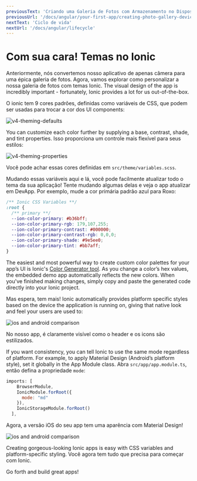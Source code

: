 ```yaml
---
previousText: 'Criando uma Galeria de Fotos com Armazenamento no Dispositivo'
previousUrl: '/docs/angular/your-first-app/creating-photo-gallery-device-storage'
nextText: 'Ciclo de vida'
nextUrl: '/docs/angular/lifecycle'
---
```


# Com sua cara! Temas no Ionic

Anteriormente, nós convertemos nosso aplicativo de apenas câmera para uma épica galeria de fotos. Agora, vamos explorar como personalizar a nossa galeria de fotos com temas Ionic. The visual design of the app is incredibly important - fortunately, Ionic provides a lot for us out-of-the-box.

O ionic tem 9 cores padrões, definidas como variáveis de CSS, que podem ser usadas para trocar a cor dos UI components:

![v4-theming-defaults](/docs/v4/assets/img/guides/first-app-v4/theming-defaults.png)

You can customize each color further by supplying a base, contrast, shade, and tint properties. Isso proporciona um controle mais flexível para seus estilos:

![v4-theming-properties](/docs/v4/assets/img/guides/first-app-v4/theming-properties.png)

Você pode achar essas cores definidas em `src/theme/variables.scss`.

Mudando essas variáveis aqui e lá, você pode facilmente atualizar todo o tema da sua aplicação! Tente mudando algumas delas e veja o app atualizar em DevApp. Por exemplo, mude a cor primária padrão azul para Roxo:

```css
/** Ionic CSS Variables **/
:root {
  /** primary **/
  --ion-color-primary: #b36bff;
  --ion-color-primary-rgb: 179,107,255;
  --ion-color-primary-contrast: #000000;
  --ion-color-primary-contrast-rgb: 0,0,0;
  --ion-color-primary-shade: #9e5ee0;
  --ion-color-primary-tint: #bb7aff;
}
```

The easiest and most powerful way to create custom color palettes for your app’s UI is Ionic's [Color Generator tool](/docs/theming/color-generator). As you change a color’s hex values, the embedded demo app automatically reflects the new colors. When you've finished making changes, simply copy and paste the generated code directly into your Ionic project.

Mas espera, tem mais! Ionic automatically provides platform specific styles based on the device the application is running on, giving that native look and feel your users are used to:

![ios and android comparison](/docs/v4/assets/img/guides/first-app-v3/ion-lab-comparison.png)

No nosso app, é claramente visível como o header e os icons são estilizados.

If you want consistency, you can tell Ionic to use the same mode regardless of platform. For example, to apply Material Design (Android’s platform style), set it globally in the App Module class. Abra `src/app/app.module.ts`, então defina a propriedade `mode`:

```Javascript
imports: [
    BrowserModule,
    IonicModule.forRoot({
      mode: "md"
    }),
    IonicStorageModule.forRoot()
  ],
```

Agora, a versão iOS do seu app tem uma aparência com Material Design!

![ios and android comparison](/docs/v4/assets/img/guides/first-app-v3/ion-lab-md-styling.png)

Creating gorgeous-looking Ionic apps is easy with CSS variables and platform-specific styling. Você agora tem tudo que precisa para começar com Ionic.

Go forth and build great apps!